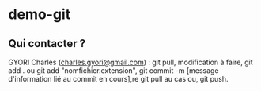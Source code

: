# demo-git

## Qui contacter ?

GYORI Charles (charles.gyori@gmail.com) : git pull, modification à faire, git add . ou git add "nomfichier.extension", git commit -m [message d'information lié au commit en cours],re git pull au cas ou, git push.
